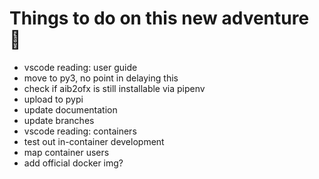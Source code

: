 # Things to do on this new adventure 🤖

* vscode reading: user guide
* move to py3, no point in delaying this
* check if aib2ofx is still installable via pipenv
* upload to pypi
* update documentation
* update branches
* vscode reading: containers
* test out in-container development
* map container users
* add official docker img?
